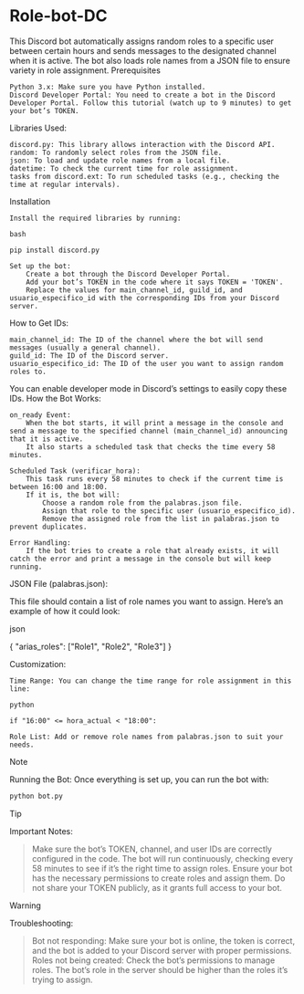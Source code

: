 # Role-bot-DC
This Discord bot automatically assigns random roles to a specific user between certain hours and sends messages to the designated channel when it is active. The bot also loads role names from a JSON file to ensure variety in role assignment.
Prerequisites

    Python 3.x: Make sure you have Python installed.
    Discord Developer Portal: You need to create a bot in the Discord Developer Portal. Follow this tutorial (watch up to 9 minutes) to get your bot’s TOKEN.

Libraries Used:

    discord.py: This library allows interaction with the Discord API.
    random: To randomly select roles from the JSON file.
    json: To load and update role names from a local file.
    datetime: To check the current time for role assignment.
    tasks from discord.ext: To run scheduled tasks (e.g., checking the time at regular intervals).

Installation

    Install the required libraries by running:

    bash

    pip install discord.py

    Set up the bot:
        Create a bot through the Discord Developer Portal.
        Add your bot’s TOKEN in the code where it says TOKEN = 'TOKEN'.
        Replace the values for main_channel_id, guild_id, and usuario_especifico_id with the corresponding IDs from your Discord server.

How to Get IDs:

    main_channel_id: The ID of the channel where the bot will send messages (usually a general channel).
    guild_id: The ID of the Discord server.
    usuario_especifico_id: The ID of the user you want to assign random roles to.

You can enable developer mode in Discord’s settings to easily copy these IDs.
How the Bot Works:

    on_ready Event:
        When the bot starts, it will print a message in the console and send a message to the specified channel (main_channel_id) announcing that it is active.
        It also starts a scheduled task that checks the time every 58 minutes.

    Scheduled Task (verificar_hora):
        This task runs every 58 minutes to check if the current time is between 16:00 and 18:00.
        If it is, the bot will:
            Choose a random role from the palabras.json file.
            Assign that role to the specific user (usuario_especifico_id).
            Remove the assigned role from the list in palabras.json to prevent duplicates.

    Error Handling:
        If the bot tries to create a role that already exists, it will catch the error and print a message in the console but will keep running.

JSON File (palabras.json):

This file should contain a list of role names you want to assign. Here’s an example of how it could look:

json

{
  "arias_roles": ["Role1", "Role2", "Role3"]
}

Customization:

    Time Range: You can change the time range for role assignment in this line:

    python

    if "16:00" <= hora_actual < "18:00":

    Role List: Add or remove role names from palabras.json to suit your needs.
>[!NOTE]
>Running the Bot:
Once everything is set up, you can run the bot with:
>
```py
python bot.py
```



>[!TIP]
>Important Notes:

>Make sure the bot’s TOKEN, channel, and user IDs are correctly configured in the code. The bot will run continuously, checking every 58 minutes to see if it’s the right time to assign roles.
>Ensure your bot has the necessary permissions to create roles and assign them.
>Do not share your TOKEN publicly, as it grants full access to your bot.



> [!WARNING]
>Troubleshooting:

>Bot not responding: Make sure your bot is online, the token is correct, and the bot is added to your Discord server with proper permissions.
>Roles not being created: Check the bot’s permissions to manage roles. The bot’s role in the server should be higher than the roles it’s trying to assign.
